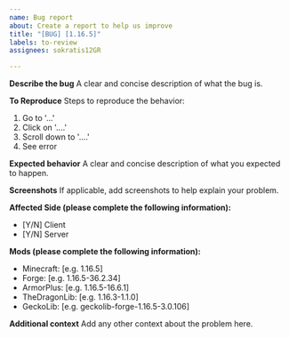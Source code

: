 ```yaml
---
name: Bug report
about: Create a report to help us improve
title: "[BUG] [1.16.5]"
labels: to-review
assignees: sokratis12GR

---
```


**Describe the bug**
A clear and concise description of what the bug is.

**To Reproduce**
Steps to reproduce the behavior:
1. Go to '...'
2. Click on '....'
3. Scroll down to '....'
4. See error

**Expected behavior**
A clear and concise description of what you expected to happen.

**Screenshots**
If applicable, add screenshots to help explain your problem.

**Affected Side (please complete the following information):**
- [Y/N] Client 
- [Y/N] Server 

**Mods (please complete the following information):**
 - Minecraft: [e.g. 1.16.5]
 - Forge: [e.g. 1.16.5-36.2.34]
 - ArmorPlus: [e.g. 1.16.5-16.6.1]
 - TheDragonLib: [e.g. 1.16.3-1.1.0]
 - GeckoLib: [e.g. geckolib-forge-1.16.5-3.0.106]

**Additional context**
Add any other context about the problem here.
